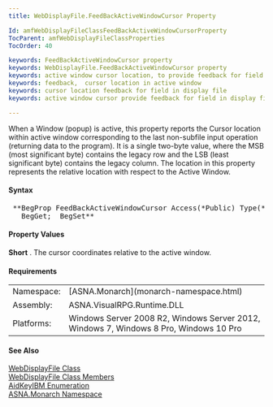 ```yaml
---
title: WebDisplayFile.FeedBackActiveWindowCursor Property

Id: amfWebDisplayFileClassFeedBackActiveWindowCursorProperty
TocParent: amfWebDisplayFileClassProperties
TocOrder: 40

keywords: FeedBackActiveWindowCursor property
keywords: WebDisplayFile.FeedBackActiveWindowCursor property
keywords: active window cursor location, to provide feedback for field in display file
keywords: feedback,  cursor location in active window
keywords: cursor location feedback for field in display file
keywords: active window cursor provide feedback for field in display file

---
```


When a Window (popup) is active, this property reports the Cursor location within active window corresponding to the last non-subfile input operation (returning data to the program). It is a single two-byte value, where the MSB (most significant byte) contains the legacy row and the LSB (least significant byte) contains the legacy column. The location in this property represents the relative location with respect to the Active Window.

#### Syntax
<pre class="prettyprint"> **BegProp FeedBackActiveWindowCursor Access(*Public) Type(*Short)
   BegGet;  BegSet** </pre>

#### Property Values
**Short** . The cursor coordinates relative to the active window.
<!-- -->

#### Requirements
<table class="dttable" cellspacing="0" cellpadding="4" width="60%">
           <colgroup>
            <col width="15%" style="font-weight:bold" />
            <col width="85%" />
          </colgroup>
          <tr>
            <td>Namespace:</td>
            <td>[ASNA.Monarch](monarch-namespace.html)</td>
          </tr>
          <tr>
            <td style="height: 27px">Assembly:</td>
            <td style="height: 27px">ASNA.VisualRPG.Runtime.DLL</td>
          </tr>
         <tr>
            <td style="height: 46px">Platforms:</td>
            <td style="height: 46px">Windows Server 2008 R2, Windows Server 2012,  Windows 7, Windows 8 Pro, Windows 10 Pro</td>
         </tr>
</table>

<!-- end -->

#### See Also
[ WebDisplayFile Class](web-display-file-class.html) <br /> [ WebDisplayFile Class Members](web-display-file-class-members.html) <br /> [ AidKeyIBM Enumeration](amfAidKeyIBMEnumeration.html) <br /> [ASNA.Monarch Namespace](monarch-namespace.html)

